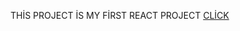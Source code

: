 THİS PROJECT İS MY FİRST REACT PROJECT
[CLİCK](https://github.com/ozkan4186/image-gallery-project/blob/main/g%C4%B1f.gif)
